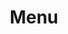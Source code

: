---
eleventyNavigation:
    key: Menu
    order: 3
title: "Menu"
metaDesc: "Our menu, inspired by a blend of Mexican and American cuisines, features expertly crafted dishes by our skilled chef. From flavorful tacos to classic American favorites, embark on a culinary journey that satisfies every palate"
layout: "layouts/menu.html"
permalink: "/menu/index.html"
backgroundImg: "/images//background/Sopris_v4-resize-transformed.jpeg"
headline: "MENU"
subheadline: ""
mainMenu:
    headline: "What Are You Craving?"
specialMenu:
    headline: "Looking for an Experience?"
    subheadline: "Take a look at our weekly Dinners"
---